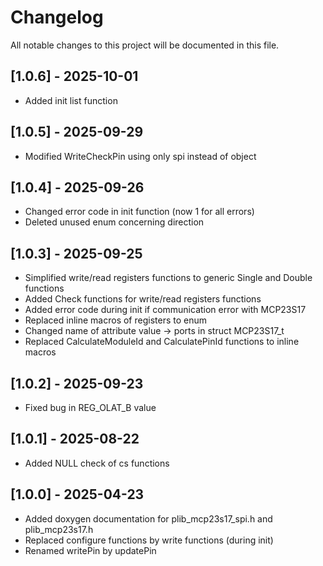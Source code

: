 # Changelog

All notable changes to this project will be documented in this file.

## [1.0.6] - 2025-10-01
- Added init list function

## [1.0.5] - 2025-09-29
- Modified WriteCheckPin using only spi instead of object

## [1.0.4] - 2025-09-26
- Changed error code in init function (now 1 for all errors)
- Deleted unused enum concerning direction

## [1.0.3] - 2025-09-25
- Simplified write/read registers functions to generic Single and Double functions
- Added Check functions for write/read registers functions
- Added error code during init if communication error with MCP23S17
- Replaced inline macros of registers to enum
- Changed name of attribute value -> ports in struct MCP23S17_t
- Replaced CalculateModuleId and CalculatePinId functions to inline macros

## [1.0.2] - 2025-09-23
- Fixed bug in REG_OLAT_B value

## [1.0.1] - 2025-08-22
- Added NULL check of cs functions

## [1.0.0] - 2025-04-23
- Added doxygen documentation for plib_mcp23s17_spi.h and plib_mcp23s17.h
- Replaced configure functions by write functions (during init)
- Renamed writePin by updatePin